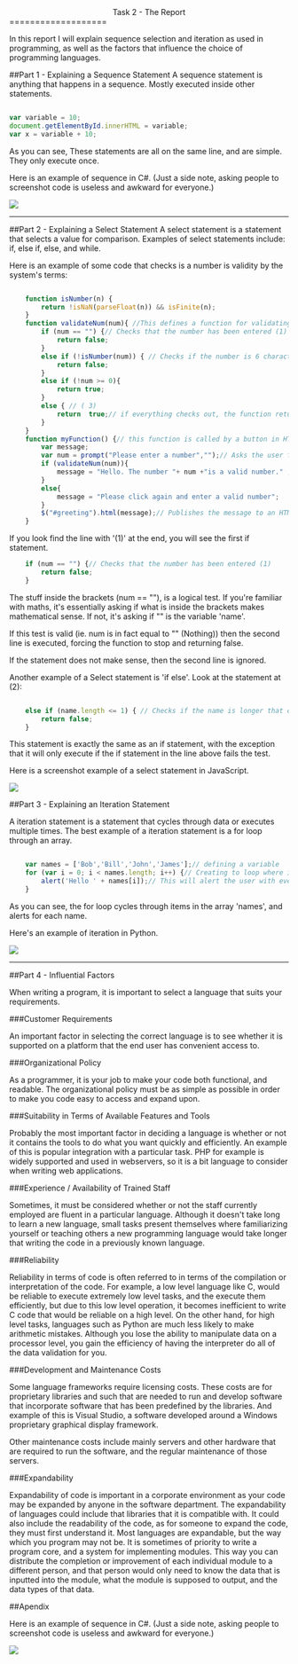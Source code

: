 <center>Task 2 - The Report</center>
===================

In this report I will explain sequence selection and iteration as used in programming, as well as the factors that influence the choice of programming languages.

##Part 1 - Explaining a Sequence Statement
A sequence statement is anything that happens in a sequence. Mostly executed inside other statements.

```Javascript

var variable = 10;
document.getElementById.innerHTML = variable;
var x = variable + 10;
```

As you can see, These statements are all on the same line, and are simple. They only execute once.

Here is an example of sequence in C#. (Just a side note, asking people to screenshot code is useless and awkward for everyone.)

<img src="http://i.cubeupload.com/maAqUq.png" style="max-width:100%;" />

-----------------

##Part 2 - Explaining a Select Statement
A select statement is a statement that selects a value for comparison. Examples of select statements include: if, else if, else, and while.

Here is an example of some code that checks is a number is validity by the system's terms:
```JavaScript

    function isNumber(n) {
        return !isNaN(parseFloat(n)) && isFinite(n);
    }
    function validateNum(num){ //This defines a function for validating a number.
        if (num == "") {// Checks that the number has been entered (1)
            return false;
        }
        else if (!isNumber(num)) { // Checks if the number is 6 characters long( 2)
            return false;
        }
        else if (!num >= 0){
    		return true;
    	}
        else { // ( 3)
            return  true;// if everything checks out, the function returns true
        }
    }
    function myFunction() {// this function is called by a button in HTML
        var message;
        var num = prompt("Please enter a number","");// Asks the user for input
        if (validateNum(num)){
            message = "Hello. The number "+ num +"is a valid number." ;
        }
        else{
            message = "Please click again and enter a valid number";
        }
        $("#greeting").html(message);// Publishes the message to an HTML element    
    }
```

If you look find the line with '(1)' at the end, you will see the first if statement.
```Javascript
    if (num == "") {// Checks that the number has been entered (1)
        return false;
    }
```
The stuff inside the brackets (num == ""), is a logical test. If you're familiar with maths, it's essentially asking if what is inside the brackets makes mathematical sense. If not, it's asking if "" is the variable 'name'.

If this test is valid (ie. num is in fact equal to "" (Nothing)) then the second line is executed, forcing the function to stop and returning false.

If the statement does not make sense, then the second line is ignored.

Another example of a Select statement is 'if else'. Look at the statement at (2):
```JavaScript

	else if (name.length <= 1) { // Checks if the name is longer that one character (2)
		return false;
	}
```

This statement is exactly the same as an if statement, with the exception that it will only execute if the if statement in the line above fails the test.

Here is a screenshot example of a select statement in JavaScript.

<img src="http://i.cubeupload.com/EOV31C.png" style="max-width:100%;" />


##Part 3 - Explaining an Iteration Statement

A iteration statement is a statement that cycles through data or executes multiple times. The best example of a iteration statement is a for loop through an array.

```JavaScript

	var names = ['Bob','Bill','John','James'];// defining a variable
	for (var i = 0; i < names.length; i++) {// Creating to loop where i is any number					//between 0 and the length of names
		alert('Hello ' + names[i]);// This will alert the user with every name
	}
```

As you can see, the for loop cycles through items in the array 'names', and alerts for each name.

Here's an example of iteration in Python.

<img src="http://i.cubeupload.com/0sMXv7.png" style="max-width:100%;" />

---------------------

##Part 4 - Influential Factors

When writing a program, it is important to select a language that suits your requirements.

###Customer Requirements

An important factor in selecting the correct language is to see whether it is supported on a platform that the end user has convenient access to.

###Organizational Policy

As a programmer, it is your job to make your code both functional, and readable. The organizational policy must be as simple as possible in order to make you code easy to access and expand upon.

###Suitability in Terms of Available Features and Tools

Probably the most important factor in deciding a language is whether or not it contains the tools to do what you want quickly and efficiently. An example of this is popular integration with a particular task. PHP for example is widely supported and used in webservers, so it is a bit language to consider when writing web applications.

###Experience / Availability of Trained Staff

Sometimes, it must be considered whether or not the staff currently employed are fluent in a particular language. Although it doesn't take long to learn a new language, small tasks present themselves where familiarizing yourself or teaching others a new programming language would take longer that writing the code in a previously known language.

###Reliability

Reliability in terms of code is often referred to in terms of the compilation or interpretation of the code. For example, a low level language like C, would be reliable to execute extremely low level tasks, and the execute them efficiently, but due to this low level operation, it becomes inefficient to write C code that would be reliable on a high level. On the other hand, for high level tasks, languages such as Python are much less likely to make arithmetic mistakes. Although you lose the ability to manipulate data on a processor level, you gain the efficiency of having the  interpreter do all of the data validation for you.

###Development and Maintenance Costs

Some language frameworks require licensing costs. These costs are for proprietary libraries and such that are needed to run and develop software that incorporate software that has been predefined by the libraries. And example of this is Visual Studio, a software developed around a Windows proprietary graphical display framework.

Other maintenance costs include mainly servers and other hardware that are required to run the software, and the regular maintenance of those servers.

###Expandability

Expandability of code is important in a corporate environment as your code may be expanded by anyone in the software department. The expandability of languages could include that libraries that it is compatible with. It could also include the readability of the code, as for someone to expand the code, they must first understand it. Most languages are expandable, but the way which you program may not be. It is sometimes of priority to write a program core, and a system for implementing modules. This way you can distribute the completion or improvement of each individual module to a different person, and that person would only need to know the data that is inputted into the module, what the module is supposed to output, and the data types of that data.

##Apendix
<!-- This is a copy and paste from above. -->
Here is an example of sequence in C#. (Just a side note, asking people to screenshot code is useless and awkward for everyone.)

<img src="http://i.cubeupload.com/maAqUq.png" style="max-width:100%;" />


